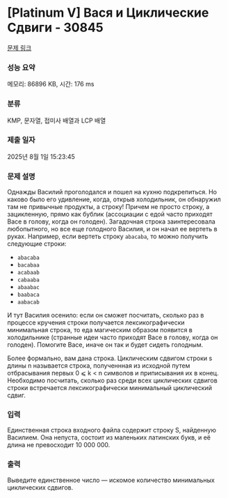 # [Platinum V] Вася и Циклические Сдвиги - 30845 

[문제 링크](https://www.acmicpc.net/problem/30845) 

### 성능 요약

메모리: 86896 KB, 시간: 176 ms

### 분류

KMP, 문자열, 접미사 배열과 LCP 배열

### 제출 일자

2025년 8월 1일 15:23:45

### 문제 설명

<p>Однажды Василий проголодался и пошел на кухню подкрепиться. Но каково было его удивление, когда, открыв холодильник, он обнаружил там не привычные продукты, а строку! Причем не просто строку, а зацикленную, прямо как бублик (ассоциации с едой часто приходят Васе в голову, когда он голоден). Загадочная строка заинтересовала любопытного, но все еще голодного Василия, и он начал ее вертеть в руках. Например, если вертеть строку <code>abacaba</code>, то можно получить следующие строки:</p>

<ul>
	<li><code>abacaba</code></li>
	<li><code>bacabaa</code></li>
	<li><code>acabaab</code></li>
	<li><code>cabaaba</code></li>
	<li><code>abaabac</code></li>
	<li><code>baabaca</code></li>
	<li><code>aabacab</code></li>
</ul>

<p>И тут Василия осенило: если он сможет посчитать, сколько раз в процессе кручения строки получается лексикографически минимальная строка, то еда магическим образом появится в холодильнике (странные идеи часто приходят Васе в голову, когда он голоден). Помогите Васе, иначе он так и будет сидеть голодным.</p>

<p>Более формально, вам дана строка. Циклическим сдвигом строки s длины n называется строка, полученнная из исходной путем отбрасывания первых 0 ⩽ k < n символов и приписывания их в конец. Необходимо посчитать, сколько раз среди всех циклических сдвигов строки встречается лексикографически минимальный циклический сдвиг.</p>

### 입력 

 <p>Единственная строка входного файла содержит строку S, найденную Василием. Она непуста, состоит из маленьких латинских букв, и её длина не превосходит 10 000 000.</p>

### 출력 

 <p>Выведите единственное число — искомое количество минимальных циклических сдвигов.</p>

